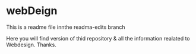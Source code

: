 # webDeign


This is a readme file innthe readma-edits branch

Here you will find version of thid repository & all the information realated to Webdesign. Thanks.
